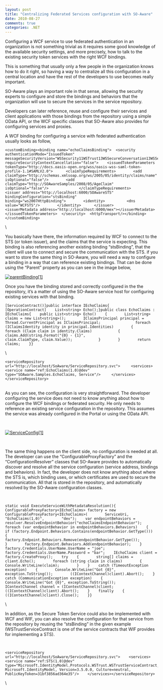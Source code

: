 ```yaml
---
layout: post
title: "Centralizing Federated Services configuration with SO-Aware"
date: 2010-08-27
comments: true
categories: .NET
---
```


Configuring a WCF service to use federated authentication in an
organization is not something trivial as it requires some good knowledge
of the available security settings, and more precisely, how to talk to
the existing security token services with the right WCF bindings.

This is something that usually only a few people in the organization
knows how to do it right, so having a way to centralize all this
configuration in a central location and have the rest of the developers
to use becomes really important.    

SO-Aware plays an important role in that sense, allowing the security
experts to configure and store the bindings and behaviors that the
organization will use to secure the services in the service repository.

Developers can later reference, reuse and configure their services and
client applications with those bindings from the repository using a
simple OData API, or the WCF specific classes that SO-Aware also
provides for configuring services and proxies.

A WCF binding for configuring a service with federated authentication
usually looks as follow,

~~~~ {#codeSnippet style="BORDER-BOTTOM-STYLE: none; TEXT-ALIGN: left; PADDING-BOTTOM: 0px; LINE-HEIGHT: 12pt; BORDER-RIGHT-STYLE: none; BACKGROUND-COLOR: #f4f4f4; MARGIN: 0em; PADDING-LEFT: 0px; WIDTH: 100%; PADDING-RIGHT: 0px; FONT-FAMILY: 'Courier New', courier, monospace; DIRECTION: ltr; BORDER-TOP-STYLE: none; COLOR: black; FONT-SIZE: 8pt; BORDER-LEFT-STYLE: none; OVERFLOW: visible; PADDING-TOP: 0px"}
<customBinding><binding name="echoClaimsBinding">  <security authenticationMode="IssuedToken"            messageSecurityVersion="WSSecurity11WSTrust13WSSecureConversation13WSSecurityPolicy12BasicSecurityProfile10"            requireSecurityContextCancellation="false">    <issuedTokenParameters tokenType="http://docs.oasis-open.org/wss/oasis-wss-saml-token-profile-1.1#SAMLV2.0">      <claimTypeRequirements>        <add claimType="http://schemas.xmlsoap.org/ws/2005/05/identity/claims/name" isOptional="false"/>        <add claimType="http://SOAwareSamples/2008/05/AgeClaim" isOptional="false"/>              </claimTypeRequirements>      <issuer address="http://localhost:6000/SOAwareSTS"                                               bindingConfiguration="stsBinding"                binding="ws2007HttpBinding">        <identity>          <dns value="WCFSTS"/>        </identity>      </issuer>      <issuerMetadata address="http://localhost:6000/mex"></issuerMetadata>    </issuedTokenParameters>  </security>  <httpTransport/></binding></customBinding>
~~~~

\

You basically have there, the information required by WCF to connect to
the STS (or token issuer), and the claims that the service is expecting.
This binding is also referencing another existing binding “stsBinding”,
that the client will use to connect and secure the communication with
the STS. if you want to store the same thing in SO-Aware, you will need
a way to configure a binding in a way that can reference existing
bindings. That can be done using the “Parent” property as you can see in
the image below,  

[![parentBinding[1]](http://weblogs.asp.net/blogs/cibrax/parentBinding1_566F70B3.png "parentBinding[1]")](http://www.tellagostudios.com/blogEntries/federation/parentBinding.png)

Once you have the binding stored and correctly configured in the the
repository, it’s a matter of using the SO-Aware service host for
configuring existing services with that binding.

~~~~ {#codeSnippet style="BORDER-BOTTOM-STYLE: none; TEXT-ALIGN: left; PADDING-BOTTOM: 0px; LINE-HEIGHT: 12pt; BORDER-RIGHT-STYLE: none; BACKGROUND-COLOR: #f4f4f4; MARGIN: 0em; PADDING-LEFT: 0px; WIDTH: 100%; PADDING-RIGHT: 0px; FONT-FAMILY: 'Courier New', courier, monospace; DIRECTION: ltr; BORDER-TOP-STYLE: none; COLOR: black; FONT-SIZE: 8pt; BORDER-LEFT-STYLE: none; OVERFLOW: visible; PADDING-TOP: 0px"}
[ServiceContract()]public interface IEchoClaims{    [OperationContract]    List<string> Echo();}public class EchoClaims : IEchoClaims{    public List<string> Echo()    {        List<string> claims = new List<string>();        IClaimsPrincipal principal = Thread.CurrentPrincipal as IClaimsPrincipal;                foreach (IClaimsIdentity identity in principal.Identities)        {            foreach (Claim claim in identity.Claims)            {                claims.Add(string.Format("{0} - {1}",                    claim.ClaimType, claim.Value));            }        }        return claims;    }}
~~~~

\

~~~~ {#codeSnippet style="BORDER-BOTTOM-STYLE: none; TEXT-ALIGN: left; PADDING-BOTTOM: 0px; LINE-HEIGHT: 12pt; BORDER-RIGHT-STYLE: none; BACKGROUND-COLOR: #f4f4f4; MARGIN: 0em; PADDING-LEFT: 0px; WIDTH: 100%; PADDING-RIGHT: 0px; FONT-FAMILY: 'Courier New', courier, monospace; DIRECTION: ltr; BORDER-TOP-STYLE: none; COLOR: black; FONT-SIZE: 8pt; BORDER-LEFT-STYLE: none; OVERFLOW: visible; PADDING-TOP: 0px"}
<serviceRepository url="http://localhost/SoAware/ServiceRepository.svc">     <services>       <service name="ref:EchoClaims(1.0)@dev" type="SOAware.Samples.EchoClaims, Service"/>     </services> </serviceRepository>
~~~~

\
As you can see, the configuration is very straightforward. The developer
configuring the service does not need to know anything about how to
configure the WCF bindings or federated security. He only needs to
reference an existing service configuration in the repository. This
assumes the service was already configured in the Portal or using the
OData API.

 

[![ServiceConfig[1]](http://weblogs.asp.net/blogs/cibrax/ServiceConfig1_0D694EED.png "ServiceConfig[1]")](http://www.tellagostudios.com/blogEntries/federation/ServiceConfig.png)

 

The same thing happens on the client side, no configuration is needed at
all. The developer can use the “ConfigurableProxyFactory” and the
“ConfigurationResolver” classes that SO-Aware provides to automatically
discover and resolve all the service configuration (service address,
bindings and behaviors). In fact, the developer does not know anything
about where the STS is, which binding uses, or which certificates are
used to secure the communication. All that is stored in the repository,
and automatically resolved by the SO-Aware configuration classes.

 

~~~~ {#codeSnippet style="BORDER-BOTTOM-STYLE: none; TEXT-ALIGN: left; PADDING-BOTTOM: 0px; LINE-HEIGHT: 12pt; BORDER-RIGHT-STYLE: none; BACKGROUND-COLOR: #f4f4f4; MARGIN: 0em; PADDING-LEFT: 0px; WIDTH: 100%; PADDING-RIGHT: 0px; FONT-FAMILY: 'Courier New', courier, monospace; DIRECTION: ltr; BORDER-TOP-STYLE: none; COLOR: black; FONT-SIZE: 8pt; BORDER-LEFT-STYLE: none; OVERFLOW: visible; PADDING-TOP: 0px"}
static void ExecuteServiceWithMetadataResolution(){    ConfigurableProxyFactory<IEchoClaims> factory = new ConfigurableProxyFactory<IEchoClaims>(        ServiceUri,        "EchoClaims(1.0)",        "dev");    var endpointBehaviors = resolver.ResolveEndpointBehavior("echoClaimsEndpointBehavior");    foreach (var endpointBehavior in endpointBehaviors.Behaviors)    {        if (factory.Endpoint.Behaviors.Contains(endpointBehavior.GetType()))        {            factory.Endpoint.Behaviors.Remove(endpointBehavior.GetType());        }        factory.Endpoint.Behaviors.Add(endpointBehavior);    }    factory.Credentials.UserName.UserName = "joe";    factory.Credentials.UserName.Password = "bar";    IEchoClaims client = factory.CreateProxy();    try    {        string[] claims = client.Echo();        foreach (string claim in claims)        {            Console.WriteLine(claim);        }    }    catch (TimeoutException exception)    {        Console.WriteLine("Got {0}", exception.ToString());        ((IContextChannel)client).Abort();    }    catch (CommunicationException exception)    {        Console.WriteLine("Got {0}", exception.ToString());        IContextChannel channel = (IContextChannel)client;        ((IContextChannel)client).Abort();    }    finally    {        ((IContextChannel)client).Close();    }}
~~~~

\

In addition, as the Secure Token Service could also be implemented with
WCF and WIF, you can also resolve the configuration for that service
from the repository by reusing the “stsBinding” in the given example
(WSTrustServiceContract is one of the service contracts that WIF
provides for implementing a STS).

 

~~~~ {#codeSnippet style="BORDER-BOTTOM-STYLE: none; TEXT-ALIGN: left; PADDING-BOTTOM: 0px; LINE-HEIGHT: 12pt; BORDER-RIGHT-STYLE: none; BACKGROUND-COLOR: #f4f4f4; MARGIN: 0em; PADDING-LEFT: 0px; WIDTH: 100%; PADDING-RIGHT: 0px; FONT-FAMILY: 'Courier New', courier, monospace; DIRECTION: ltr; BORDER-TOP-STYLE: none; COLOR: black; FONT-SIZE: 8pt; BORDER-LEFT-STYLE: none; OVERFLOW: visible; PADDING-TOP: 0px"}
<serviceRepository url="http://localhost/SoAware/ServiceRepository.svc">    <services>      <service name="ref:STS(1.0)@dev"         type="Microsoft.IdentityModel.Protocols.WSTrust.WSTrustServiceContract,         Microsoft.IdentityModel, Version=3.5.0.0, Culture=neutral,         PublicKeyToken=31bf3856ad364e35"/>    </services></serviceRepository>
~~~~

\


